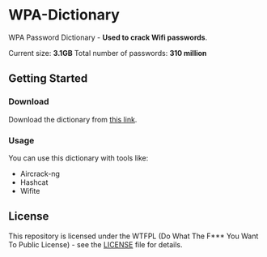 # WPA-Dictionary

WPA Password Dictionary - **Used to crack Wifi passwords**.

Current size: **3.1GB**
Total number of passwords: **310 million**

## Getting Started

### Download

Download the dictionary from [this link](https://github.com/TKanX/WPA-Dictionary/releases/download/passwords/WPA-Dictionary-310M.zip).

### Usage

You can use this dictionary with tools like:

- Aircrack-ng
- Hashcat
- Wifite

## License

This repository is licensed under the WTFPL (Do What The F\*\*\* You Want To Public License) - see the [LICENSE](LICENSE) file for details.
